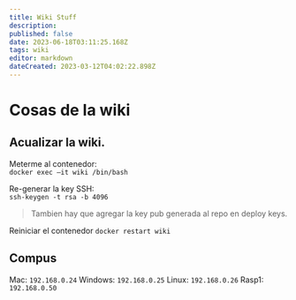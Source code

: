 ```yaml
---
title: Wiki Stuff
description: 
published: false
date: 2023-06-18T03:11:25.168Z
tags: wiki
editor: markdown
dateCreated: 2023-03-12T04:02:22.898Z
---
```


# Cosas de la wiki

## Acualizar la wiki.

Meterme al contenedor: \
`docker exec –it wiki /bin/bash`

Re-generar la key SSH: \
`ssh-keygen -t rsa -b 4096`

> Tambien hay que agregar la key pub generada al repo en deploy keys.

Reiniciar el contenedor
`docker restart wiki`



## Compus
Mac: `192.168.0.24`
Windows: `192.168.0.25`
Linux: `192.168.0.26`
Rasp1: `192.168.0.50`
